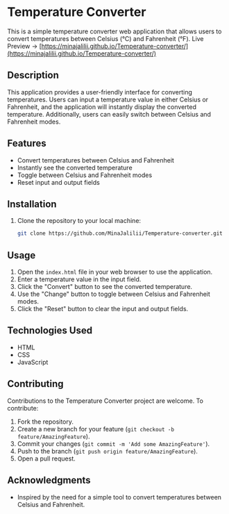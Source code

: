 # Temperature Converter

This is a simple temperature converter web application that allows users to convert temperatures between Celsius (°C) and Fahrenheit (°F).
Live Preview -> [https://minajalilii.github.io/Temperature-converter/](https://minajalilii.github.io/Temperature-converter/)
## Description

This application provides a user-friendly interface for converting temperatures. Users can input a temperature value in either Celsius or Fahrenheit, and the application will instantly display the converted temperature. Additionally, users can easily switch between Celsius and Fahrenheit modes.

## Features

- Convert temperatures between Celsius and Fahrenheit
- Instantly see the converted temperature
- Toggle between Celsius and Fahrenheit modes
- Reset input and output fields

## Installation

1. Clone the repository to your local machine:

   ```bash
   git clone https://github.com/MinaJalilii/Temperature-converter.git
## Usage

1. Open the `index.html` file in your web browser to use the application.
2. Enter a temperature value in the input field.
3. Click the "Convert" button to see the converted temperature.
4. Use the "Change" button to toggle between Celsius and Fahrenheit modes.
5. Click the "Reset" button to clear the input and output fields.

## Technologies Used

- HTML
- CSS
- JavaScript

## Contributing

Contributions to the Temperature Converter project are welcome. To contribute:

1. Fork the repository.
2. Create a new branch for your feature (`git checkout -b feature/AmazingFeature`).
3. Commit your changes (`git commit -m 'Add some AmazingFeature'`).
4. Push to the branch (`git push origin feature/AmazingFeature`).
5. Open a pull request.


## Acknowledgments

- Inspired by the need for a simple tool to convert temperatures between Celsius and Fahrenheit.
